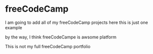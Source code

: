 # freeCodeCamp
I am going to add all of my freeCodeCamp projects here
this is just one example 

by the way, I think freeCodeCampe is awsome platform 

This is not my full freeCodeCamp portfolio
